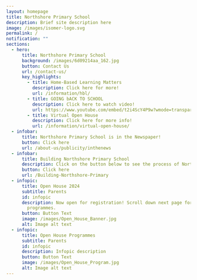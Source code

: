 ```yaml
---
layout: homepage
title: Northshore Primary School
description: Brief site description here
image: /images/isomer-logo.svg
permalink: /
notification: ""
sections:
  - hero:
      title: Northshore Primary School
      background: /images/6d09214aa_162.jpg
      button: Contact Us
      url: /contact-us/
      key_highlights:
        - title: Home-Based Learning Matters
          description: Click here for more!
          url: /information/hbl/
        - title: GOING bACK TO SCHOOL
          description: Click here to watch video!
          url: https://www.youtube.com/embed/t2i4ScY4P9w?wmode=transparent&playlist=t2i4ScY4P9w&loop=1
        - title: Virtual Open House
          description: Click here for more info!
          url: /information/virtual-open-house/
  - infobar:
      title: Northshore Primary School is in the Newspaper!
      button: Click here
      url: /about-us/publicity/inthenews
  - infobar:
      title: Building Northshore Primary School
      description: Click on the button below to see the process of Northshore taking shape!
      button: Click here
      url: /Building-Northshore-Primary
  - infopic:
      title: Open House 2024
      subtitle: Parents
      id: infopic
      description: Now open for registration! Scroll down next page for Open House
        programmes.
      button: Button Text
      image: /images/Open_House_Banner.jpg
      alt: Image alt text
  - infopic:
      title: Open House Programmes
      subtitle: Parents
      id: infopic
      description: Infopic description
      button: Button Text
      image: /images/Open_House_Program.jpg
      alt: Image alt text
---
```

